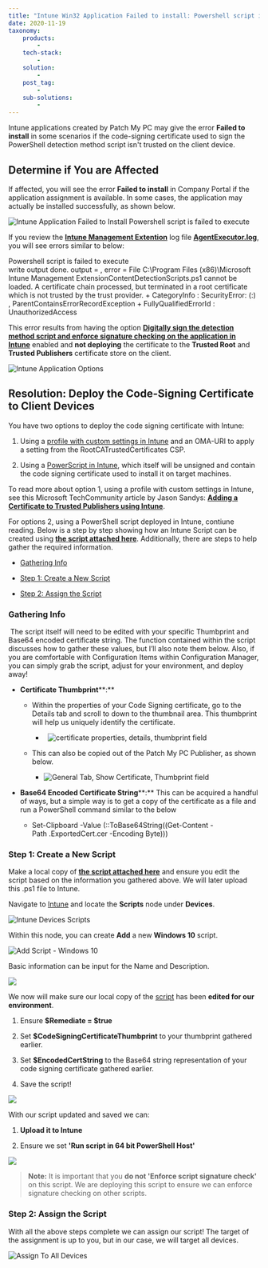 ```yaml
---
title: "Intune Win32 Application Failed to install: Powershell script is failed to execute"
date: 2020-11-19
taxonomy:
    products:
        - 
    tech-stack:
        - 
    solution:
        - 
    post_tag:
        - 
    sub-solutions:
        - 
---
```


Intune applications created by Patch My PC may give the error **Failed to install** in some scenarios if the code-signing certificate used to sign the PowerShell detection method script isn't trusted on the client device.

## Determine if You are Affected

If affected, you will see the error **Failed to install** in Company Portal if the application assignment is available. In some cases, the application may actually be installed successfully, as shown below.

![Intune Application Failed to Install Powershell script is failed to execute](/_images/Intune-Application-Failed-to-Install-Powershell-script-is-failed-to-execute.png "Intune Application Failed to Install Powershell script is failed to execute")

If you review the **[Intune Management Extention](https://docs.microsoft.com/en-us/mem/intune/apps/apps-win32-app-management#prerequisites)** log file **[AgentExecutor.log](https://patchmypc.com/collecting-log-files-for-patch-my-pc-support#application-troubleshooting-client-logs)**, you will see errors similar to below:

Powershell script is failed to execute  
write output done. output = , error = File C:\\Program Files (x86)\\Microsoft Intune Management ExtensionContentDetectionScripts.ps1 cannot be loaded. A certificate chain processed, but terminated in a root certificate which is not trusted by the trust provider. + CategoryInfo : SecurityError: (:) , ParentContainsErrorRecordException + FullyQualifiedErrorId : UnauthorizedAccess

This error results from having the option **[Digitally sign the detection method script and enforce signature checking on the application in Intune](/intune-application-creation-options#topic1)** enabled and **not deploying** the certificate to the **Trusted Root** and **Trusted Publishers** certificate store on the client.

![Intune Application Options](/_images/intune-application-options-in-patchmypc.png "Intune Application Options")

## Resolution: Deploy the Code-Signing Certificate to Client Devices

You have two options to deploy the code signing certificate with Intune:

1. Using a [profile with custom settings in Intune](https://docs.microsoft.com/en-gb/mem/intune/configuration/custom-settings-configure) and an OMA-URI to apply a setting from the RootCATrustedCertificates CSP.

3. Using a [PowerScript in Intune](https://docs.microsoft.com/en-us/mem/intune/apps/intune-management-extension), which itself will be unsigned and contain the code signing certificate used to install it on target machines.

To read more about option 1, using a profile with custom settings in Intune, see this Microsoft TechCommunity article by Jason Sandys: **[Adding a Certificate to Trusted Publishers using Intune](https://techcommunity.microsoft.com/t5/intune-customer-success/adding-a-certificate-to-trusted-publishers-using-intune/ba-p/1974488)**.

For options 2, using a PowerShell script deployed in Intune, contiune reading. Below is a step by step showing how an Intune Script can be created using **[the script attached here](/app/uploads/2025/06/Script_Register-CodeSigningCertificate.zip)**. Additionally, there are steps to help gather the required information.

- [Gathering Info](#GatherInfo)

- [Step 1: Create a New Script](#CreateScript)

- [Step 2: Assign the Script](#AssignScript)

### Gathering Info

 The script itself will need to be edited with your specific Thumbprint and Base64 encoded certificate string. The function contained within the script discusses how to gather these values, but I’ll also note them below. Also, if you are comfortable with Configuration Items within Configuration Manager, you can simply grab the script, adjust for your environment, and deploy away!

- **Certificate Thumbprint****:**
    - Within the properties of your Code Signing certificate, go to the Details tab and scroll to down to the thumbnail area. This thumbprint will help us uniquely identify the certificate.
        -  
            ![certificate properties, details, thumbprint field](/_images/cert-details.png "certificate properties, details, thumbprint field")
            
    
    - This can also be copied out of the Patch My PC Publisher, as shown below.
        - ![General Tab, Show Certificate, Thumbprint field](/_images/publisher-show-certificate.png "General Tab, Show Certificate, Thumbprint field")
            

- **Base64 Encoded Certificate String****:** This can be acquired a handful of ways, but a simple way is to get a copy of the certificate as a file and run a PowerShell command similar to the below
    - Set-Clipboard -Value (::ToBase64String((Get-Content -Path .ExportedCert.cer -Encoding Byte)))
        

### Step 1: Create a New Script

Make a local copy of **[the script attached here](/app/uploads/2025/06/Script_Register-CodeSigningCertificate.zip)** and ensure you edit the script based on the information you gathered above. We will later upload this .ps1 file to Intune.

Navigate to [Intune](https://endpoint.microsoft.com) and locate the **Scripts** node under **Devices**.

![Intune  Devices  Scripts](/_images/IntuneDeviceScripts.png "Intune  Devices  Scripts")

Within this node, you can create **Add** a new **Windows 10** script.

![Add Script - Windows 10](/_images/IntuneDeviceScriptsAddScript.png "Add Script - Windows 10")

Basic information can be input for the Name and Description.

![](/_images/IntuneDeviceScriptsNameDescription.png)

We now will make sure our local copy of the [script](/app/uploads/2025/06/Script_Register-CodeSigningCertificate.zip) has been **edited for our environment**.

1. Ensure **$Remediate = $true**

3. Set **$CodeSigningCertificateThumbprint** to your thumbprint gathered earlier.

5. Set **$EncodedCertString** to the Base64 string representation of your code signing certificate gathered earlier.

7. Save the script!

![](/_images/CodeSigningEditScript.png)

With our script updated and saved we can:

1. **Upload it to Intune**

3. Ensure we set **'Run script in 64 bit PowerShell Host'**

![](/_images/CodeSigningScriptSettings.png)

> **Note:** It is important that you **do not 'Enforce script signature check'** on this script. We are deploying this script to ensure we can enforce signature checking on other scripts.

### Step 2: Assign the Script

With all the above steps complete we can assign our script! The target of the assignment is up to you, but in our case, we will target all devices.

![Assign To All Devices](/_images/CodeSigningAssignScript.png "Assign To All Devices")